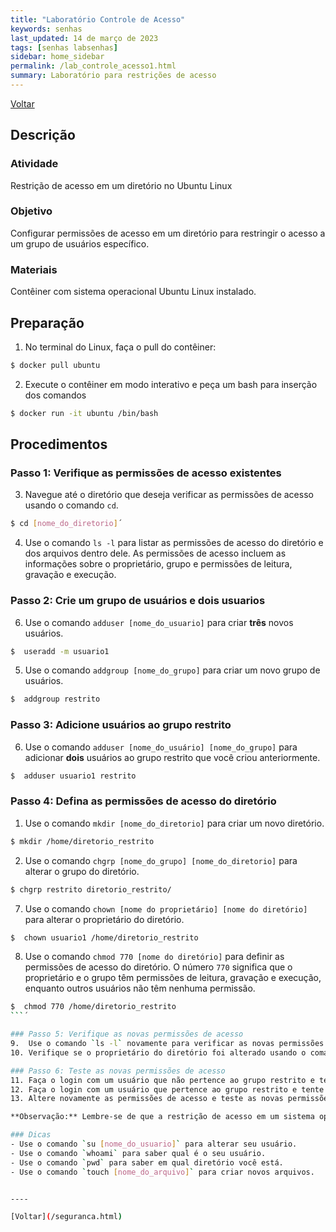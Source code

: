 ```yaml
---
title: "Laboratório Controle de Acesso"
keywords: senhas
last_updated: 14 de março de 2023 
tags: [senhas labsenhas]
sidebar: home_sidebar
permalink: /lab_controle_acesso1.html
summary: Laboratório para restrições de acesso
---
```


[Voltar](/seguranca.html)

## Descrição
### Atividade
Restrição de acesso em um diretório no Ubuntu Linux

### Objetivo
Configurar permissões de acesso em um diretório para restringir o acesso a um grupo de usuários específico.

### Materiais
Contêiner com sistema operacional Ubuntu Linux instalado.

## Preparação
1. No terminal do Linux, faça o pull do contêiner:
```bash
$ docker pull ubuntu
```
2. Execute o contêiner em modo interativo e peça um bash para inserção dos comandos
```bash
$ docker run -it ubuntu /bin/bash
```

## Procedimentos
### Passo 1: Verifique as permissões de acesso existentes
3. Navegue até o diretório que deseja verificar as permissões de acesso usando o comando `cd`. 
```bash
$ cd [nome_do_diretorio]´
```
4. Use o comando `ls -l` para listar as permissões de acesso do diretório e dos arquivos dentro dele. As permissões de acesso incluem as informações sobre o proprietário, grupo e permissões de leitura, gravação e execução.

### Passo 2: Crie um grupo de usuários e dois usuarios
6. Use o comando `adduser [nome_do_usuario]` para criar **três** novos usuários. 
```bash
$  useradd -m usuario1
```
5. Use o comando `addgroup [nome_do_grupo]` para criar um novo grupo de usuários. 
```bash
$  addgroup restrito
```


### Passo 3: Adicione usuários ao grupo restrito
6. Use o comando `adduser [nome_do_usuário] [nome_do_grupo]` para adicionar **dois** usuários ao grupo restrito que você criou anteriormente. 
```bash
$  adduser usuario1 restrito
```

### Passo 4: Defina as permissões de acesso do diretório
1. Use o comando `mkdir [nome_do_diretorio]` para criar um novo diretório.
```bash
$ mkdir /home/diretorio_restrito
```
2. Use o comando `chgrp [nome_do_grupo] [nome_do_diretorio]` para alterar o grupo do diretório.
```bash
$ chgrp restrito diretorio_restrito/
```
7. Use o comando `chown [nome do proprietário] [nome do diretório]` para alterar o proprietário do diretório. 
```bash
$  chown usuario1 /home/diretorio_restrito
```
8. Use o comando `chmod 770 [nome do diretório]` para definir as permissões de acesso do diretório. O número `770` significa que o proprietário e o grupo têm permissões de leitura, gravação e execução, enquanto outros usuários não têm nenhuma permissão. 
```bash
$  chmod 770 /home/diretorio_restrito
```´

### Passo 5: Verifique as novas permissões de acesso
9.  Use o comando `ls -l` novamente para verificar as novas permissões de acesso do diretório.
10. Verifique se o proprietário do diretório foi alterado usando o comando `ls -ld [nome do diretório]`.

### Passo 6: Teste as novas permissões de acesso
11. Faça o login com um usuário que não pertence ao grupo restrito e tente acessar o diretório restrito. Você deve receber uma mensagem de erro informando que não tem permissão para acessar o diretório.
12. Faça o login com um usuário que pertence ao grupo restrito e tente acessar o diretório restrito. Você deve ter permissão para acessar o diretório e fazer alterações nele.
13. Altere novamente as permissões de acesso e teste as novas permissões

**Observação:** Lembre-se de que a restrição de acesso em um sistema operacional é uma medida de segurança importante para proteger seus arquivos e dados. É fundamental garantir que apenas usuários autorizados tenham acesso aos arquivos confidenciais e importantes.

### Dicas
- Use o comando `su [nome_do_usuario]` para alterar seu usuário.
- Use o comando `whoami` para saber qual é o seu usuário.
- Use o comando `pwd` para saber em qual diretório você está.
- Use o comando `touch [nome_do_arquivo]` para criar novos arquivos.


----

[Voltar](/seguranca.html)
